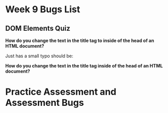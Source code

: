 # Week 9 Bugs List

## DOM Elements Quiz

 **How do you change the text in the title tag to inside of the head of an HTML document?**

Just has a small typo should be:

**How do you change the text in the title tag inside of the head of an HTML document?**




# Practice Assessment and Assessment Bugs
